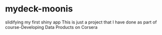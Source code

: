 # mydeck-moonis
slidifying my first shiny app
This is just a project that I have done as part of course-Developing Data Products on Corsera
